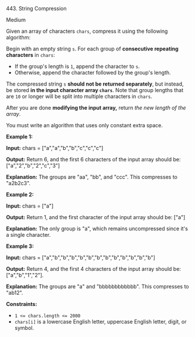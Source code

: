 443\. String Compression

Medium

Given an array of characters `chars`, compress it using the following algorithm:

Begin with an empty string `s`. For each group of **consecutive repeating characters** in `chars`:

*   If the group's length is `1`, append the character to `s`.
*   Otherwise, append the character followed by the group's length.

The compressed string `s` **should not be returned separately**, but instead, be stored **in the input character array `chars`**. Note that group lengths that are `10` or longer will be split into multiple characters in `chars`.

After you are done **modifying the input array,** return _the new length of the array_.

You must write an algorithm that uses only constant extra space.

**Example 1:**

**Input:** chars = ["a","a","b","b","c","c","c"]

**Output:** Return 6, and the first 6 characters of the input array should be: ["a","2","b","2","c","3"]

**Explanation:** The groups are "aa", "bb", and "ccc". This compresses to "a2b2c3".

**Example 2:**

**Input:** chars = ["a"]

**Output:** Return 1, and the first character of the input array should be: ["a"]

**Explanation:** The only group is "a", which remains uncompressed since it's a single character.

**Example 3:**

**Input:** chars = ["a","b","b","b","b","b","b","b","b","b","b","b","b"]

**Output:** Return 4, and the first 4 characters of the input array should be: ["a","b","1","2"].

**Explanation:** The groups are "a" and "bbbbbbbbbbbb". This compresses to "ab12".

**Constraints:**

*   `1 <= chars.length <= 2000`
*   `chars[i]` is a lowercase English letter, uppercase English letter, digit, or symbol.
